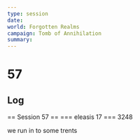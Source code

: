 ```yaml
---
type: session
date:
world: Forgotten Realms
campaign: Tomb of Annihilation
summary:
---
```


# 57

## Log
== Session 57 ==
=== eleasis 17 ===
  3248

we run in to some trents
